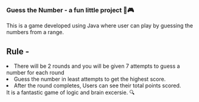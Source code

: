 ### Guess the Number - a fun little project  🚀🎮
This is a game developed using Java where user can play by guessing the numbers from a range.
## Rule - 
<li> There will be 2 rounds and you will be given 7 attempts to guess a number for each round</li> 
<li> Guess the number in least attempts to get the highest score. </li>
<li> After the round completes, Users can see their total points scored. </li>
It is a fantastic game of logic and brain excersie. 🔍

